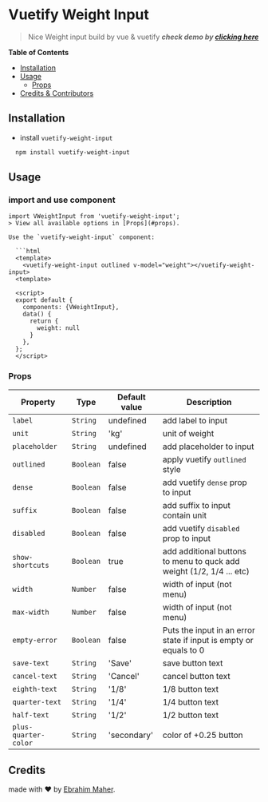 # Vuetify Weight Input
> Nice Weight input build by vue & vuetify
***check demo by [clicking here](https://ebrahimmaher.github.io/vuetify-weight-input/)***

**Table of Contents**

- [Installation](#installation)
- [Usage](#usage)
  - [Props](#props)
- [Credits & Contributors](#Credits-&-Contributors)

## Installation
- install `vuetify-weight-input`
```bash
  npm install vuetify-weight-input
```
## Usage
### import and use component
```
import VWeightInput from 'vuetify-weight-input';
> View all available options in [Props](#props).

Use the `vuetify-weight-input` component:

  ```html
  <template>
    <vuetify-weight-input outlined v-model="weight"></vuetify-weight-input>
  <template>

  <script>
  export default {
    components: {VWeightInput},
    data() {
      return {
        weight: null
      }
    },
  };
  </script>
  ```

### Props

  | Property | Type | Default value | Description |
  | -------- | ---- | ------------- | ----------- |
  | `label` | `String` | undefined | add label to input |
  | `unit` | `String` | 'kg' | unit of weight |
  | `placeholder` | `String` | undefined | add placeholder to input |
  | `outlined` | `Boolean` | false | apply vuetify `outlined` style |
  | `dense` | `Boolean` | false | add vuetify `dense` prop to input |
  | `suffix` | `Boolean` | false | add suffix to input contain unit |
  | `disabled` | `Boolean` | false | add vuetify `disabled` prop to input |
  | `show-shortcuts` | `Boolean` | true | add additional buttons to menu to quck add weight (1/2, 1/4 ... etc) |
  | `width` | `Number` | false | width of input (not menu) |
  | `max-width` | `Number` | false | width of input (not menu) |
  | `empty-error` | `Boolean` | false | Puts the input in an error state if input is empty or equals to 0
  | `save-text` | `String` | 'Save' | save button text |
  | `cancel-text` | `String` | 'Cancel' | cancel button text |
  | `eighth-text` | `String` | '1/8' | 1/8 button text |
  | `quarter-text` | `String` | '1/4' | 1/4 button text |
  | `half-text` | `String` | '1/2' | 1/2 button text |
  | `plus-quarter-color` | `String` | 'secondary' | color of +0.25 button |
## Credits

made with &#x2764; by [Ebrahim Maher](https://github.com/ebrahimMaher).